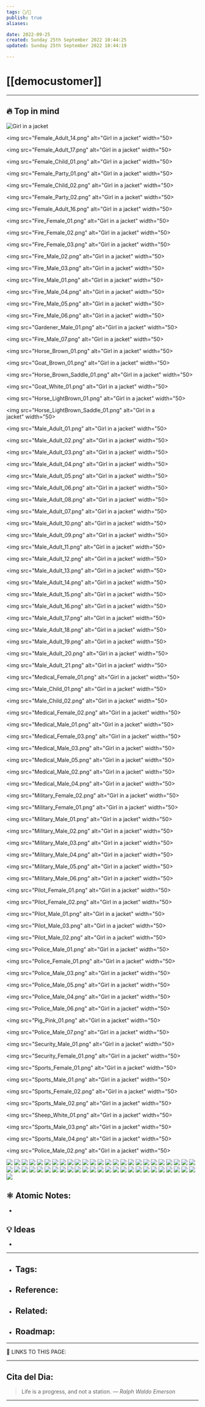 ```yaml
---
tags: 📝️/🌱️
publish: true
aliases: 

date: 2022-09-25 
created: Sunday 25th September 2022 10:44:25
updated: Sunday 25th September 2022 10:44:19

---
```


# [[democustomer]]

---

## 🔥 Top in mind


<img src="Female_Adult_15.png" alt="Girl in a jacket">



<img src="Female_Adult_14.png" alt="Girl in a jacket" width="50>

<img src="Female_Adult_17.png" alt="Girl in a jacket" width="50>

<img src="Female_Child_01.png" alt="Girl in a jacket" width="50>

<img src="Female_Party_01.png" alt="Girl in a jacket" width="50>

<img src="Female_Child_02.png" alt="Girl in a jacket" width="50>

<img src="Female_Party_02.png" alt="Girl in a jacket" width="50>

<img src="Female_Adult_16.png" alt="Girl in a jacket" width="50>

<img src="Fire_Female_01.png" alt="Girl in a jacket" width="50>

<img src="Fire_Female_02.png" alt="Girl in a jacket" width="50>

<img src="Fire_Female_03.png" alt="Girl in a jacket" width="50>

<img src="Fire_Male_02.png" alt="Girl in a jacket" width="50>

<img src="Fire_Male_03.png" alt="Girl in a jacket" width="50>

<img src="Fire_Male_01.png" alt="Girl in a jacket" width="50>

<img src="Fire_Male_04.png" alt="Girl in a jacket" width="50>

<img src="Fire_Male_05.png" alt="Girl in a jacket" width="50>

<img src="Fire_Male_06.png" alt="Girl in a jacket" width="50>

<img src="Gardener_Male_01.png" alt="Girl in a jacket" width="50>

<img src="Fire_Male_07.png" alt="Girl in a jacket" width="50>

<img src="Horse_Brown_01.png" alt="Girl in a jacket" width="50>

<img src="Goat_Brown_01.png" alt="Girl in a jacket" width="50>

<img src="Horse_Brown_Saddle_01.png" alt="Girl in a jacket" width="50>

<img src="Goat_White_01.png" alt="Girl in a jacket" width="50>

<img src="Horse_LightBrown_01.png" alt="Girl in a jacket" width="50>

<img src="Horse_LightBrown_Saddle_01.png" alt="Girl in a jacket" width="50>

<img src="Male_Adult_01.png" alt="Girl in a jacket" width="50>

<img src="Male_Adult_02.png" alt="Girl in a jacket" width="50>

<img src="Male_Adult_03.png" alt="Girl in a jacket" width="50>

<img src="Male_Adult_04.png" alt="Girl in a jacket" width="50>

<img src="Male_Adult_05.png" alt="Girl in a jacket" width="50>

<img src="Male_Adult_06.png" alt="Girl in a jacket" width="50>

<img src="Male_Adult_08.png" alt="Girl in a jacket" width="50>

<img src="Male_Adult_07.png" alt="Girl in a jacket" width="50>

<img src="Male_Adult_10.png" alt="Girl in a jacket" width="50>

<img src="Male_Adult_09.png" alt="Girl in a jacket" width="50>

<img src="Male_Adult_11.png" alt="Girl in a jacket" width="50>

<img src="Male_Adult_12.png" alt="Girl in a jacket" width="50>

<img src="Male_Adult_13.png" alt="Girl in a jacket" width="50>

<img src="Male_Adult_14.png" alt="Girl in a jacket" width="50>

<img src="Male_Adult_15.png" alt="Girl in a jacket" width="50>

<img src="Male_Adult_16.png" alt="Girl in a jacket" width="50>

<img src="Male_Adult_17.png" alt="Girl in a jacket" width="50>

<img src="Male_Adult_18.png" alt="Girl in a jacket" width="50>

<img src="Male_Adult_19.png" alt="Girl in a jacket" width="50>

<img src="Male_Adult_20.png" alt="Girl in a jacket" width="50>

<img src="Male_Adult_21.png" alt="Girl in a jacket" width="50>

<img src="Medical_Female_01.png" alt="Girl in a jacket" width="50>

<img src="Male_Child_01.png" alt="Girl in a jacket" width="50>

<img src="Male_Child_02.png" alt="Girl in a jacket" width="50>

<img src="Medical_Female_02.png" alt="Girl in a jacket" width="50>

<img src="Medical_Male_01.png" alt="Girl in a jacket" width="50>

<img src="Medical_Female_03.png" alt="Girl in a jacket" width="50>

<img src="Medical_Male_03.png" alt="Girl in a jacket" width="50>

<img src="Medical_Male_05.png" alt="Girl in a jacket" width="50>

<img src="Medical_Male_02.png" alt="Girl in a jacket" width="50>

<img src="Medical_Male_04.png" alt="Girl in a jacket" width="50>

<img src="Military_Female_02.png" alt="Girl in a jacket" width="50>

<img src="Military_Female_01.png" alt="Girl in a jacket" width="50>

<img src="Military_Male_01.png" alt="Girl in a jacket" width="50>

<img src="Military_Male_02.png" alt="Girl in a jacket" width="50>

<img src="Military_Male_03.png" alt="Girl in a jacket" width="50>

<img src="Military_Male_04.png" alt="Girl in a jacket" width="50>

<img src="Military_Male_05.png" alt="Girl in a jacket" width="50>

<img src="Military_Male_06.png" alt="Girl in a jacket" width="50>

<img src="Pilot_Female_01.png" alt="Girl in a jacket" width="50>

<img src="Pilot_Female_02.png" alt="Girl in a jacket" width="50>

<img src="Pilot_Male_01.png" alt="Girl in a jacket" width="50>

<img src="Pilot_Male_03.png" alt="Girl in a jacket" width="50>

<img src="Pilot_Male_02.png" alt="Girl in a jacket" width="50>

<img src="Police_Male_01.png" alt="Girl in a jacket" width="50>

<img src="Police_Female_01.png" alt="Girl in a jacket" width="50>

<img src="Police_Male_03.png" alt="Girl in a jacket" width="50>

<img src="Police_Male_05.png" alt="Girl in a jacket" width="50>

<img src="Police_Male_04.png" alt="Girl in a jacket" width="50>

<img src="Police_Male_06.png" alt="Girl in a jacket" width="50>

<img src="Pig_Pink_01.png" alt="Girl in a jacket" width="50>

<img src="Police_Male_07.png" alt="Girl in a jacket" width="50>

<img src="Security_Male_01.png" alt="Girl in a jacket" width="50>

<img src="Security_Female_01.png" alt="Girl in a jacket" width="50>

<img src="Sports_Female_01.png" alt="Girl in a jacket" width="50>

<img src="Sports_Male_01.png" alt="Girl in a jacket" width="50>

<img src="Sports_Female_02.png" alt="Girl in a jacket" width="50>

<img src="Sports_Male_02.png" alt="Girl in a jacket" width="50>

<img src="Sheep_White_01.png" alt="Girl in a jacket" width="50>

<img src="Sports_Male_03.png" alt="Girl in a jacket" width="50>

<img src="Sports_Male_04.png" alt="Girl in a jacket" width="50>

<img src="Police_Male_02.png" alt="Girl in a jacket" width="50>


![](https://i.imgur.com/tFhyCmF.png)
![](https://i.imgur.com/C3SP72W.png)
![](https://i.imgur.com/aX7aFjF.png)
![](https://i.imgur.com/XhN1MYH.png)
![](https://i.imgur.com/BCNpTBO.png)
![](https://i.imgur.com/06IBJde.png)
![](https://i.imgur.com/JKwxqBX.png)
![](https://i.imgur.com/iLrf9qo.png)
![](https://i.imgur.com/GMHxAic.png)
![](https://i.imgur.com/wUOs1iD.png)
![](https://i.imgur.com/bDTaNG9.png)
![](https://i.imgur.com/P5mURTU.png)
![](https://i.imgur.com/RX1YDbS.png)
![](https://i.imgur.com/sQLj8nE.png)
![](https://i.imgur.com/56xh49O.png)
![](https://i.imgur.com/x6WgkoD.png)
![](https://i.imgur.com/meAxHAe.png)
![](https://i.imgur.com/EVitJqq.png)
![](https://i.imgur.com/1vRJ9MA.png)
![](https://i.imgur.com/hpHlnlz.png)
![](https://i.imgur.com/HaAUInw.png)
![](https://i.imgur.com/Iatnl55.png)
![](https://i.imgur.com/jVWZ7kf.png)
![](https://i.imgur.com/XEKYuHx.png)
![](https://i.imgur.com/PDP1y1d.png)
![](https://i.imgur.com/67avWrB.png)
![](https://i.imgur.com/L13E60B.png)
![](https://i.imgur.com/W1YsRDl.png)
![](https://i.imgur.com/WbmdUGa.png)
![](https://i.imgur.com/FJrYIOp.png)
![](https://i.imgur.com/OeIKN5N.png)
![](https://i.imgur.com/yL5pwH9.png)
![](https://i.imgur.com/b8BtOAD.png)
![](https://i.imgur.com/NOtbtKq.png)
![](https://i.imgur.com/pm6Ctfz.png)
![](https://i.imgur.com/eYoARxc.png)
![](https://i.imgur.com/EknkID1.png)
![](https://i.imgur.com/QNGOgcj.png)
![](https://i.imgur.com/SLxGaQZ.png)
![](https://i.imgur.com/O8LHZow.png)
![](https://i.imgur.com/qbDpu69.png)
![](https://i.imgur.com/dbvUPZR.png)
![](https://i.imgur.com/jUklPbg.png)
![](https://i.imgur.com/6w0BhGo.png)
![](https://i.imgur.com/ISJLmoG.png)
![](https://i.imgur.com/wgtCG2S.png)
![](https://i.imgur.com/LE8gXNs.png)
![](https://i.imgur.com/0amEgRT.png)
![](https://i.imgur.com/S8ndqVY.png)
![](https://i.imgur.com/oXXmCiP.png)
![](https://i.imgur.com/fbXebPD.png)
<!--Upload failed, remote server returned an error: [object Object]-->
<!--Upload failed, remote server returned an error: [object Object]-->
<!--Upload failed, remote server returned an error: [object Object]-->
<!--Upload failed, remote server returned an error: [object Object]-->
<!--Upload failed, remote server returned an error: [object Object]-->
<!--Upload failed, remote server returned an error: [object Object]-->
<!--Upload failed, remote server returned an error: [object Object]-->
<!--Upload failed, remote server returned an error: [object Object]-->
<!--Upload failed, remote server returned an error: [object Object]-->
<!--Upload failed, remote server returned an error: [object Object]-->
<!--Upload failed, remote server returned an error: [object Object]-->
<!--Upload failed, remote server returned an error: [object Object]-->
<!--Upload failed, remote server returned an error: [object Object]-->
<!--Upload failed, remote server returned an error: [object Object]-->
<!--Upload failed, remote server returned an error: [object Object]-->
<!--Upload failed, remote server returned an error: [object Object]-->
<!--Upload failed, remote server returned an error: [object Object]-->
<!--Upload failed, remote server returned an error: [object Object]-->
<!--Upload failed, remote server returned an error: [object Object]-->
<!--Upload failed, remote server returned an error: [object Object]-->
<!--Upload failed, remote server returned an error: [object Object]-->
<!--Upload failed, remote server returned an error: [object Object]-->
<!--Upload failed, remote server returned an error: [object Object]-->
<!--Upload failed, remote server returned an error: [object Object]-->
<!--Upload failed, remote server returned an error: [object Object]-->
<!--Upload failed, remote server returned an error: [object Object]-->
<!--Upload failed, remote server returned an error: [object Object]-->
<!--Upload failed, remote server returned an error: [object Object]-->
<!--Upload failed, remote server returned an error: [object Object]-->
<!--Upload failed, remote server returned an error: [object Object]-->
<!--Upload failed, remote server returned an error: [object Object]-->
<!--Upload failed, remote server returned an error: [object Object]-->
<!--Upload failed, remote server returned an error: [object Object]-->
<!--Upload failed, remote server returned an error: [object Object]-->
<!--Upload failed, remote server returned an error: [object Object]-->
<!--Upload failed, remote server returned an error: [object Object]-->
<!--Upload failed, remote server returned an error: [object Object]-->
<!--Upload failed, remote server returned an error: [object Object]-->
<!--Upload failed, remote server returned an error: [object Object]-->
<!--Upload failed, remote server returned an error: [object Object]-->
<!--Upload failed, remote server returned an error: [object Object]-->
<!--Upload failed, remote server returned an error: [object Object]-->
<!--Upload failed, remote server returned an error: [object Object]-->
<!--Upload failed, remote server returned an error: [object Object]-->
<!--Upload failed, remote server returned an error: [object Object]-->
<!--Upload failed, remote server returned an error: [object Object]-->
<!--Upload failed, remote server returned an error: [object Object]-->
<!--Upload failed, remote server returned an error: [object Object]-->
<!--Upload failed, remote server returned an error: [object Object]-->
<!--Upload failed, remote server returned an error: [object Object]-->
<!--Upload failed, remote server returned an error: [object Object]-->
<!--Upload failed, remote server returned an error: [object Object]-->
<!--Upload failed, remote server returned an error: [object Object]-->
<!--Upload failed, remote server returned an error: [object Object]-->
<!--Upload failed, remote server returned an error: [object Object]-->
<!--Upload failed, remote server returned an error: [object Object]-->
<!--Upload failed, remote server returned an error: [object Object]-->
<!--Upload failed, remote server returned an error: [object Object]-->
<!--Upload failed, remote server returned an error: [object Object]-->
<!--Upload failed, remote server returned an error: [object Object]-->
<!--Upload failed, remote server returned an error: [object Object]-->
<!--Upload failed, remote server returned an error: [object Object]-->
<!--Upload failed, remote server returned an error: [object Object]-->
<!--Upload failed, remote server returned an error: [object Object]-->
<!--Upload failed, remote server returned an error: [object Object]-->
<!--Upload![[Female_Adult_13.png]]


![[Wood_Male_01.png]] failed, remote server returned an error: [object Object]-->
<!--Upload failed, remote server returned an error: [object Object]-->
<!--Upload failed, remote server returned an error: [object Object]-->
<!--Upload failed, remote server returned an error: [object Object]-->
<!--Upload failed, remote server returned an error: [object Object]-->
<!--Upload failed, remote server returned an error: [object Object]-->
<!--Upload failed, remote server returned an error: [object Object]-->
<!--Upload failed, remote server returned an error: [object Object]-->
<!--Upload failed, remote server returned an error: [object Object]-->
<!--Upload failed, remote server returned an error: [object Object]-->
<!--Upload failed, remote server returned an error: [object Object]-->
<!--Upload failed, remote server returned an error: [object Object]-->
<!--Upload failed, remote server returned an error: [object Object]-->
<!--Upload failed, remote server returned an error: [object Object]-->
<!--Upload failed, remote server returned an error: [object Object]-->
<!--Upload failed, remote server returned an error: [object Object]-->
<!--Upload failed, remote server returned an error: [object Object]-->
<!--Upload failed, remote server returned an error: [object Object]-->
<!--Upload failed, remote server returned an error: [object Object]-->
<!--Upload failed, remote server returned an error: [object Object]-->
<!--Upload failed, remote server returned an error: [object Object]-->
<!--Upload failed, remote server returned an error: [object Object]-->
<!--Upload failed, remote server returned an error: [object Object]-->
<!--Upload failed, remote server returned an error: [object Object]-->


## ⚛️ Atomic Notes:
-

## 💡 Ideas
-


---

- Tags: 
    - 
- Reference:
    - 
- Related:
    - 
- Roadmap:
    - 

---

🔗 LINKS TO THIS PAGE: 


---

## Cita del Dia:
> Life is a progress, and not a station.
> — <cite>Ralph Waldo Emerson</cite>  

---

